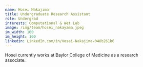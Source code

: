 ```yaml
---
name: Hosei Nakajima
title: Undergraduate Research Assistant
role: Undergrad
interests: Computational & Wet Lab
image: /img/team/hosei_nakayama.jpeg
im_width: 160
im_height: 160
linkedin: LinkedIn.com/in/Hosei-Nakajima-048b261b6
---
```


Hosei currently works at Baylor College of Medicine as a research associate.

